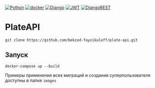 [![Python](https://img.shields.io/badge/-Python-464646?style=for-the-badge&logo=Python)](https://www.python.org/)
[![docker](https://img.shields.io/badge/-Docker-464646?style=for-the-badge&logo=docker)](https://www.docker.com/)
[![Django](https://img.shields.io/badge/django-%23092E20.svg?style=for-the-badge&logo=django&logoColor=white)](https://www.djangoproject.com/)
[![JWT](https://img.shields.io/badge/-JWT-black?logo=JSON%20web%20tokens&style=for-the-badge)]()
[![DjangoREST](https://img.shields.io/badge/DJANGO-REST-ff1709?style=for-the-badge&logo=django&logoColor=white&color=ff1709&labelColor=gray)](https://www.django-rest-framework.org/)

# PlateAPI

``git clone https://github.com/bekzod-fayzikuloff/plate-api.git``

## Запуск
``docker-compose up --build``

Примеры применения всех миграций и создания суперпользователя доступны в папке `images`
